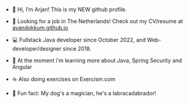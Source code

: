 - 👋 Hi, I’m Arjan! This is my NEW github profile.
- 👷 Looking for a job in The Netherlands! Check out my CV/resume at [avandokkum.github.io](https://avandokkum.github.io)

- 💻 Fullstack Java developer since October 2022, and Web-developer/designer since 2018.
- 🌱 At the moment i'm learning more about Java, Spring Security and Angular
- ☕ Also doing exercises on Exercism.com
  
- 🐶 Fun fact: My dog's a magician, he's a labracadabrador! 

<!---
AvanDokkum/AvanDokkum is a ✨ special ✨ repository because its `README.md` (this file) appears on your GitHub profile.
You can click the Preview link to take a look at your changes.
--->
